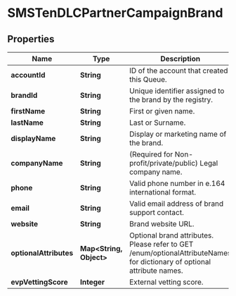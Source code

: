 

# SMSTenDLCPartnerCampaignBrand


## Properties

Name | Type | Description | Notes
------------ | ------------- | ------------- | -------------
**accountId** | **String** | ID of the account that created this Queue. |  [optional]
**brandId** | **String** | Unique identifier assigned to the brand by the registry. |  [optional] [readonly]
**firstName** | **String** | First or given name.  |  [optional]
**lastName** | **String** | Last or Surname. |  [optional]
**displayName** | **String** | Display or marketing name of the brand. |  [optional]
**companyName** | **String** | (Required for Non-profit/private/public) Legal company name. |  [optional]
**phone** | **String** | Valid phone number in e.164 international format. | 
**email** | **String** | Valid email address of brand support contact. | 
**website** | **String** | Brand website URL. |  [optional]
**optionalAttributes** | **Map&lt;String, Object&gt;** | Optional brand attributes. Please refer to GET /enum/optionalAttributeNames for dictionary of optional attribute names. |  [optional]
**evpVettingScore** | **Integer** | External vetting score. |  [optional]



